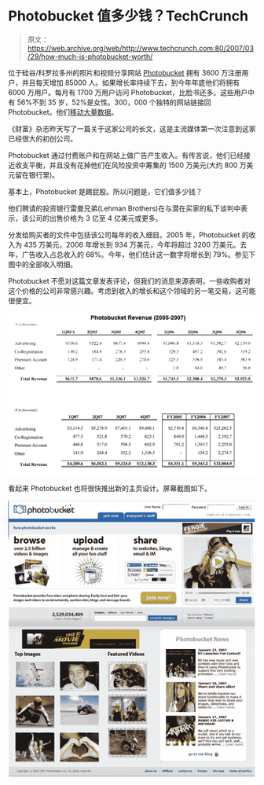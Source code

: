 # Photobucket 值多少钱？TechCrunch

> 原文：<https://web.archive.org/web/http://www.techcrunch.com:80/2007/03/29/how-much-is-photobucket-worth/>

 [](https://web.archive.org/web/20220928230152/http://www.photobucket.com/) 位于硅谷/科罗拉多州的照片和视频分享网站 [Photobucket](https://web.archive.org/web/20220928230152/http://www.photobucket.com/) 拥有 3600 万注册用户，并且每天增加 85000 人。如果增长率持续下去，到今年年底他们将拥有 6000 万用户。每月有 1700 万用户访问 Photobucket，比脸书还多。这些用户中有 56%不到 35 岁，52%是女性。300，000 个独特的网站链接回 Photobucket。他们[移动大量数据](https://web.archive.org/web/20220928230152/http://www.beta.techcrunch.com/2006/04/19/2-of-us-internet-traffic-through-photobucket/)。

《财富》杂志昨天写了一篇关于这家公司的长文，这是主流媒体第一次注意到这家已经很大的初创公司。

Photobucket 通过付费账户和在网站上做广告产生收入。有传言说，他们已经接近收支平衡，并且没有花掉他们在风险投资中筹集的 1500 万美元(大约 800 万美元留在银行里)。

基本上，Photobucket 是踢屁股。所以问题是，它们值多少钱？

他们聘请的投资银行雷曼兄弟(Lehman Brothers)在与潜在买家的私下谈判中表示，该公司的出售价格为 3 亿至 4 亿美元或更多。

分发给购买者的文件中包括该公司每年的收入细目。2005 年，Photobucket 的收入为 435 万美元，2006 年增长到 934 万美元，今年将超过 3200 万美元。去年，广告收入占总收入的 68%。今年，他们估计这一数字将增长到 79%。参见下图中的全部收入明细。

Photobucket 不愿对这篇文章发表评论，但我们的消息来源表明，一些收购者对这个价格的公司非常感兴趣。考虑到收入的增长和这个领域的另一笔交易，这可能很便宜。

![](img/c9fdd5fd3b42e2838c20867ec9e70cd7.png)

看起来 Photobucket 也将很快推出新的主页设计。屏幕截图如下。

![](img/93ff84d119bc3fe8598d37fc466fe154.png)